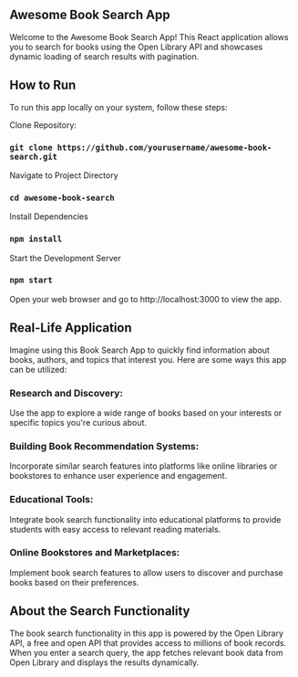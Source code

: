 ## Awesome Book Search App

Welcome to the Awesome Book Search App! This React application allows you to search for books using the Open Library API and showcases dynamic loading of search results with pagination. 

## How to Run

To run this app locally on your system, follow these steps: 

Clone Repository:
### `git clone https://github.com/yourusername/awesome-book-search.git` 

Navigate to Project Directory
### `cd awesome-book-search`

Install Dependencies
### `npm install`

Start the Development Server
### `npm start`

Open your web browser and go to http://localhost:3000 to view the app.

## Real-Life Application

Imagine using this Book Search App to quickly find information about books, authors, and topics that interest you. Here are some ways this app can be utilized:

### Research and Discovery:
Use the app to explore a wide range of books based on your interests or specific topics you're curious about.

### Building Book Recommendation Systems:
Incorporate similar search features into platforms like online libraries or bookstores to enhance user experience and engagement.

### Educational Tools:
Integrate book search functionality into educational platforms to provide students with easy access to relevant reading materials.

### Online Bookstores and Marketplaces:
Implement book search features to allow users to discover and purchase books based on their preferences. 

## About the Search Functionality

The book search functionality in this app is powered by the Open Library API, a free and open API that provides access to millions of book records. When you enter a search query, the app fetches relevant book data from Open Library and displays the results dynamically.

